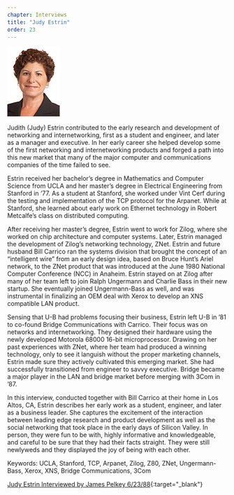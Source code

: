 ```yaml
---
chapter: Interviews
title: "Judy Estrin"
order: 23
---
```


![Judy Estrin](/assets/img/judy-estrin-l.jpg)

Judith (Judy) Estrin contributed to the early research and development of networking and internetworking, first as a student and engineer, and later as a manager and executive.  In her early career she helped develop some of the first networking and internetworking products and forged a path into this new market that many of the major computer and communications companies of the time failed to see.

Estrin received her bachelor’s degree in Mathematics and Computer Science from UCLA and her master’s degree in Electrical Engineering from Stanford in ‘77.  As a student at Stanford, she worked under Vint Cerf during the testing and implementation of the TCP protocol for the Arpanet.  While at Stanford, she learned about early work on Ethernet technology in Robert Metcalfe’s class on distributed computing.

After receiving her master’s degree, Estrin went to work for Zilog, where she worked on chip architecture and computer systems.  Later, Estrin managed the development of Zilog’s networking technology, ZNet.  Estrin and future husband Bill Carrico ran the systems division that brought the concept of an “intelligent wire” from an early design idea, based on Bruce Hunt’s Ariel network, to the ZNet product that was introduced at the June 1980 National Computer Conference (NCC) in Anaheim.  Estrin stayed on at Zilog after many of her team left to join Ralph Ungermann and Charlie Bass in their new startup.  She eventually joined Ungermann-Bass as well, and was instrumental in finalizing an OEM deal with Xerox to develop an XNS compatible LAN product.

Sensing that U-B had problems focusing their business, Estrin left U-B in ’81 to co-found Bridge Communications with Carrico.  Their focus was on networks and internetworking.  They designed their hardware using the newly developed Motorola 68000 16-bit microprocessor.  Drawing on her past experiences with ZNet, where her team had produced a winning technology, only to see it languish without the proper marketing channels, Estrin made sure they actively cultivated this emerging market.  She had successfully transitioned from engineer to savvy executive.  Bridge became a major player in the LAN and bridge market before merging with 3Com in ’87.

In this interview, conducted together with Bill Carrico at their home in Los Altos, CA, Estrin describes her early work as a student, engineer, and later as a business leader.  She captures the excitement of the interaction between leading edge research and product development as well as the social networking that took place in the early days of Silicon Valley.  In person, they were fun to be with, highly informative and knowledgeable, and careful to be sure that they had their facts straight.  They were still newlyweds and they displayed the joy of being with each other.

Keywords: UCLA, Stanford, TCP, Arpanet, Zilog, Z80, ZNet, Ungermann-Bass, Xerox, XNS, Bridge Communications, 3Com

[Judy Estrin Interviewed by James Pelkey 6/23/88](https://archive.computerhistory.org/resources/access/text/2018/03/102740285-05-01-acc.pdf){:target="_blank"}
